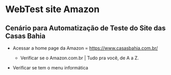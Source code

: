 # WebTest site Amazon

## Cenário para Automatização de Teste do Site das Casas Bahia

* Acessar a home page da Amazon = https://www.casasbahia.com.br/
  - Verificar se o Amazon.com.br | Tudo pra você, de A a Z.

* Verificar se tem o menu informática
